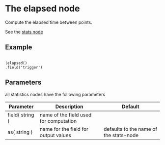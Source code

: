 The elapsed node
=====================

Compute the elapsed time between points.

See the [stats node](../stats.md)

Example
-------
    
```dfs  

|elapsed()
.field('trigger') 

```

Parameters
----------
all statistics nodes have the following parameters

Parameter     | Description | Default 
--------------|-------------|--------- 
field( string )|name of the field used for computation|
as( string )| name for the field for output values| defaults to the name of the stats-node
